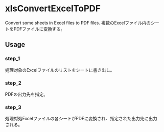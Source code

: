 # xlsConvertExcelToPDF
Convert some sheets in Excel files to PDF files. 複数のExcelファイル内のシートをPDFファイルに変換する。

## Usage

### step_1
処理対象のExcelファイルのリストをシートに書き出し。


### step_2
PDFの出力先を指定。

### step_3
処理対処Excelファイルの各シートがPDFに変換され、指定された出力先に出力される。
